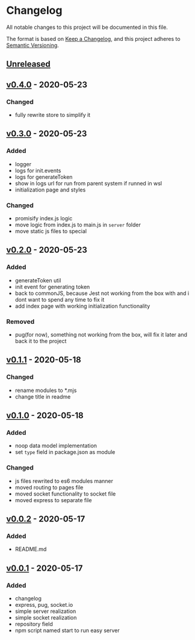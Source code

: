 # Changelog
All notable changes to this project will be documented in this file.

The format is based on [Keep a Changelog](https://keepachangelog.com/en/1.0.0/),
and this project adheres to [Semantic Versioning](https://semver.org/spec/v2.0.0.html).

## [Unreleased]

## [v0.4.0] - 2020-05-23
### Changed
- fully rewrite store to simplify it

## [v0.3.0] - 2020-05-23
### Added
- logger
- logs for init.events
- logs for generateToken
- show in logs url for run from parent system if runned in wsl
- initialization page and styles

### Changed
- promisify index.js logic
- move logic from index.js to main.js in `server` folder
- move static js files to special 

## [v0.2.0] - 2020-05-23
### Added
- generateToken util
- init event for generating token
- back to commonJS, because Jest not working from the box with and i dont want to spend any time to fix it
- add index page with working initialization functionality

### Removed
- pug(for now), something not working from the box, will fix it later and back it to the project

## [v0.1.1] - 2020-05-18
### Changed
- rename modules to *.mjs
- change title in readme

## [v0.1.0] - 2020-05-18
### Added
- noop data model implementation
- set `type` field in package.json as module
### Changed
- js files rewrited to es6 modules manner
- moved routing to pages file
- moved socket functionality to socket file
- moved express to separate file

## [v0.0.2] - 2020-05-17
### Added
- README.md

## [v0.0.1] - 2020-05-17
### Added
- changelog
- express, pug, socket.io
- simple server realization
- simple socket realization
- repository field
- npm script named start to run easy server

[Unreleased]: https://github.com/ArtemNikolaev/ag-poker/compare/v0.4.0...HEAD
[v0.4.0]: https://github.com/ArtemNikolaev/ag-poker/compare/v0.3.0...v0.4.0
[v0.3.0]: https://github.com/ArtemNikolaev/ag-poker/compare/v0.2.0...v0.3.0
[v0.2.0]: https://github.com/ArtemNikolaev/ag-poker/compare/v0.1.1...v0.2.0
[v0.1.1]: https://github.com/ArtemNikolaev/ag-poker/compare/v0.1.0...v0.1.1
[v0.1.0]: https://github.com/ArtemNikolaev/ag-poker/compare/v0.0.2...v0.1.0
[v0.0.2]: https://github.com/ArtemNikolaev/ag-poker/compare/v0.0.1...v0.0.2
[v0.0.1]: https://github.com/ArtemNikolaev/ag-poker/compare/c07530c21e64f4eb402614144fdc8b0c53dfe086...v0.0.1
